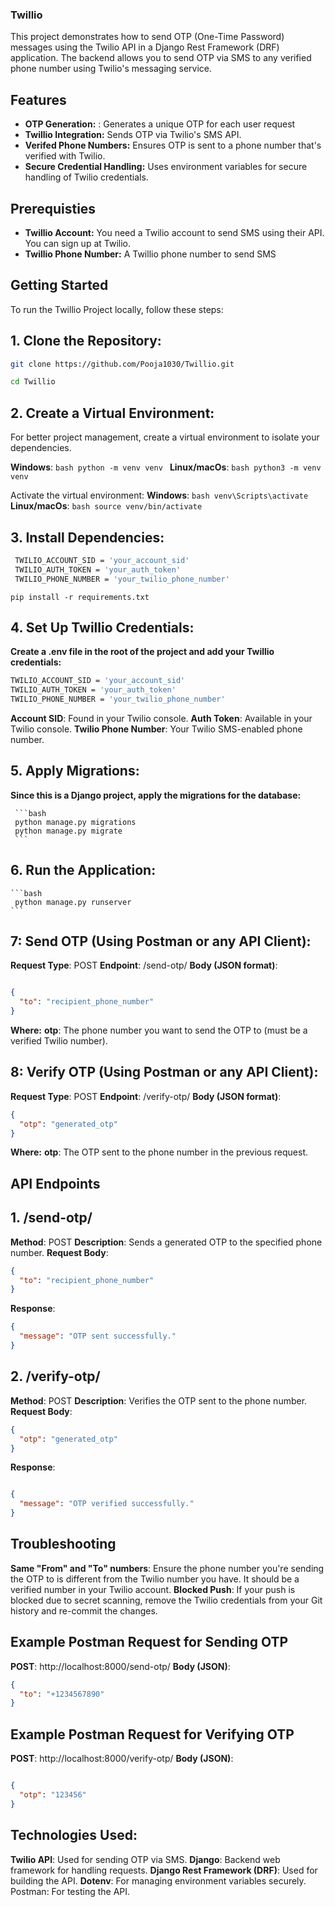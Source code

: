 ### Twillio

This project demonstrates how to send OTP (One-Time Password) messages using the Twilio API in a Django Rest Framework (DRF) application. The backend allows you to send OTP via SMS to any verified phone number using Twilio's messaging service.
## Features

- **OTP Generation:** : Generates a unique OTP for each user request
- **Twillio Integration:** Sends OTP via Twilio's SMS API.
- **Verifed Phone Numbers:** Ensures OTP is sent to a phone number that's verified with Twilio.
- **Secure Credential Handling:** Uses environment variables for secure handling of Twilio credentials.


## Prerequisties

- **Twillio Account:** You need a Twilio account to send SMS using their API. You can sign up at Twilio.
- **Twillio Phone Number:** A Twillio phone number to send SMS


## Getting Started

To run the Twillio Project locally, follow these steps:

## 1. Clone the Repository:
   ```bash
   git clone https://github.com/Pooja1030/Twillio.git
   ```
   ```bash
   cd Twillio
   ```
## 2. Create a Virtual Environment:

   For better project management, create a virtual environment to isolate your dependencies.

   **Windows**:
    ```bash
    python -m venv venv
    ```
   **Linux/macOs**:
    ```bash
    python3 -m venv venv
    ```

   Activate the virtual environment:
   **Windows**:
     ```bash
     venv\Scripts\activate
     ```
   **Linux/macOs**:
     ```bash
     source venv/bin/activate
     ```
    
## 3. **Install Dependencies**:
 ```bash
  TWILIO_ACCOUNT_SID = 'your_account_sid'
  TWILIO_AUTH_TOKEN = 'your_auth_token'
  TWILIO_PHONE_NUMBER = 'your_twilio_phone_number'
  ```

    
    pip install -r requirements.txt
    
    
## 4. Set Up Twillio Credentials:

**Create a .env file in the root of the project and add your Twillio credentials:**
  ```bash
  TWILIO_ACCOUNT_SID = 'your_account_sid'
  TWILIO_AUTH_TOKEN = 'your_auth_token'
  TWILIO_PHONE_NUMBER = 'your_twilio_phone_number'
  ```

  **Account SID**: Found in your Twilio console.
  **Auth Token**: Available in your Twilio console.
  **Twilio Phone Number**: Your Twilio SMS-enabled phone number.

## 5. Apply Migrations:
 
   **Since this is a Django project, apply the migrations for the database:**

     ```bash
     python manage.py migrations
     python manage.py migrate
     ```

## 6. Run the Application:
    ```bash
     python manage.py runserver
    ```

## 7: Send OTP (Using Postman or any API Client):
  **Request Type**: POST
  **Endpoint**: /send-otp/
  **Body (JSON format)**:

```json

{
  "to": "recipient_phone_number"
}
```

**Where:**
**otp**: The phone number you want to send the OTP to (must be a verified Twilio number).

## 8: Verify OTP (Using Postman or any API Client):
**Request Type**: POST
**Endpoint**: /verify-otp/
**Body (JSON format)**:
```json
{
  "otp": "generated_otp"
}
```

**Where:**
**otp**: The OTP sent to the phone number in the previous request.

## API Endpoints 
## 1. /send-otp/
**Method**: POST
**Description**: Sends a generated OTP to the specified phone number.
**Request Body**:
```json
{
  "to": "recipient_phone_number"
}
```
**Response**:
```json
{
  "message": "OTP sent successfully."
}
```

## 2. /verify-otp/
**Method**: POST
**Description**: Verifies the OTP sent to the phone number.
**Request Body**:
```json
{
  "otp": "generated_otp"
}
```
**Response**:
```json

{
  "message": "OTP verified successfully."
}
```

## Troubleshooting
**Same "From" and "To" numbers**: Ensure the phone number you're sending the OTP to is different from the Twilio number you have. It should be a verified number in your Twilio account.
**Blocked Push**: If your push is blocked due to secret scanning, remove the Twilio credentials from your Git history and re-commit the changes.

## Example Postman Request for Sending OTP
**POST**: http://localhost:8000/send-otp/
**Body (JSON)**:
```json
{
  "to": "+1234567890"
}
```
## Example Postman Request for Verifying OTP
**POST**: http://localhost:8000/verify-otp/
**Body (JSON)**:
```json

{
  "otp": "123456"
}
```


## Technologies Used:
**Twilio API**: Used for sending OTP via SMS.
**Django**: Backend web framework for handling requests.
**Django Rest Framework (DRF)**: Used for building the API.
**Dotenv**: For managing environment variables securely.
Postman: For testing the API.    
